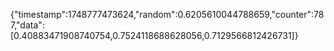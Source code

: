 {"timestamp":1748777473624,"random":0.6205610044788659,"counter":787,"data":[0.40883471908740754,0.7524118688628056,0.7129566812426731]}
